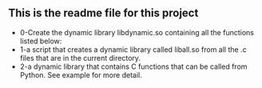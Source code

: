 ## This is the readme file for this project

* 0-Create the dynamic library libdynamic.so containing all the functions listed below:
* 1-a script that creates a dynamic library called liball.so from all the .c files that are in the current directory.
* 2-a dynamic library that contains C functions that can be called from Python. See example for more detail.


